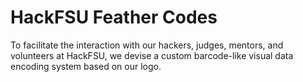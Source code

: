# HackFSU Feather Codes

To facilitate the interaction with our hackers, judges, mentors, and volunteers at HackFSU, we devise a custom barcode-like visual data encoding system based on our logo.
